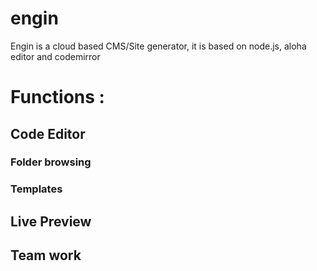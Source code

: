 engin
=====


Engin is a cloud based CMS/Site generator, it is based on node.js, aloha editor and codemirror

# Functions :

## Code Editor

### Folder browsing

### Templates

## Live Preview

## Team work